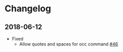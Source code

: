 # Changelog

## 2018-06-12

* Fixed
  * Allow quotes and spaces for occ command [#46](https://github.com/owncloud-docker/base/issues/46)
